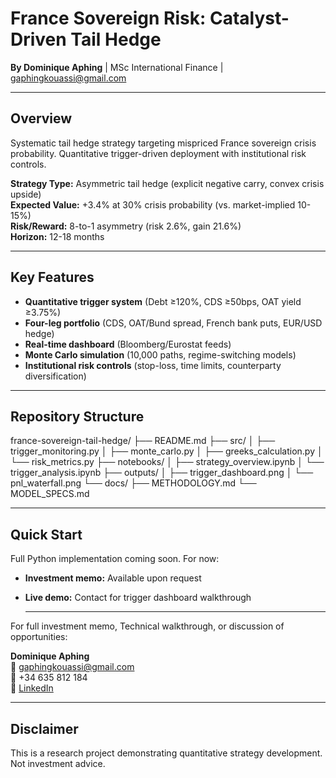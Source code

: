 # France Sovereign Risk: Catalyst-Driven Tail Hedge

**By Dominique Aphing** | MSc International Finance | [gaphingkouassi@gmail.com](mailto:gaphingkouassi@gmail.com)

---

## Overview

Systematic tail hedge strategy targeting mispriced France sovereign crisis probability. Quantitative trigger-driven deployment with institutional risk controls.

**Strategy Type:** Asymmetric tail hedge (explicit negative carry, convex crisis upside)  
**Expected Value:** +3.4% at 30% crisis probability (vs. market-implied 10-15%)  
**Risk/Reward:** 8-to-1 asymmetry (risk 2.6%, gain 21.6%)  
**Horizon:** 12-18 months

---

## Key Features

- **Quantitative trigger system** (Debt ≥120%, CDS ≥50bps, OAT yield ≥3.75%)
- **Four-leg portfolio** (CDS, OAT/Bund spread, French bank puts, EUR/USD hedge)
- **Real-time dashboard** (Bloomberg/Eurostat feeds)
- **Monte Carlo simulation** (10,000 paths, regime-switching models)
- **Institutional risk controls** (stop-loss, time limits, counterparty diversification)

---

## Repository Structure
france-sovereign-tail-hedge/
├── README.md
├── src/
│ ├── trigger_monitoring.py
│ ├── monte_carlo.py
│ ├── greeks_calculation.py
│ └── risk_metrics.py
├── notebooks/
│ ├── strategy_overview.ipynb
│ └── trigger_analysis.ipynb
├── outputs/
│ ├── trigger_dashboard.png
│ └── pnl_waterfall.png
└── docs/
├── METHODOLOGY.md
└── MODEL_SPECS.md

---

## Quick Start

Full Python implementation coming soon. For now:
- **Investment memo:** Available upon request
- **Live demo:** Contact for trigger dashboard walkthrough

  ---
  
For full investment memo, Technical walkthrough, or discussion of opportunities:

**Dominique Aphing**  
📧 gaphingkouassi@gmail.com  
📱 +34 635 812 184  
🔗 [LinkedIn](https://www.linkedin.com/in/dominique-aphing)

---

## Disclaimer

This is a research project demonstrating quantitative strategy development. Not investment advice.
